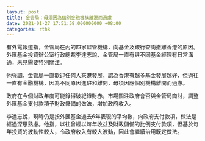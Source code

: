 ```yaml
---
layout: post
title: 金管局：毋須因為個別金融機構離港而過慮
date: 2021-01-27 17:51:58.000000000 +08:00
categories: rthk
---
```


有外電報道指，金管局在內的四家監管機構，向基金及銀行查詢撤離香港的原因。外匯基金投資辦公室行政總裁李達志說，金管局一直有與不同基金經理有日常溝通，未見需要特別關注。

他強調，金管局一直歡迎任何人來港發展，認為香港有越多基金發展越好，但過往一直有金融機構，因為不同原因進駐和離開，毋須因應個別機構離開而過慮。

政府在今個財政年度可能錄得破紀錄財赤，市場關注政府會否與金管局商討，調整外匯基金支付款項予財政儲備的做法，增加政府收入。

李達志說，現時仍是按外匯基金過去6年表現的平均數，向政府支付款項，做法是經過深思熟慮。他指，以往曾經以每年收益及財政儲備的比例支付款項，但基於每年投資的波動性較大，令政府收入有較大波動，因此會繼續治用既定做法。
